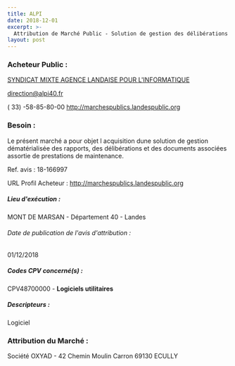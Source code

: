 ```yaml
---
title: ALPI
date: 2018-12-01
excerpt: >-
  Attribution de Marché Public - Solution de gestion des délibérations
layout: post
---
```


### Acheteur Public : 
<a href="/acheteur-138/siren-254003304"> SYNDICAT MIXTE AGENCE LANDAISE POUR L'INFORMATIQUE</a><br/>



direction@alpi40.fr

( 33) -58-85-80-00
http://marchespublics.landespublic.org
### Besoin :

Le présent marché a pour objet l acquisition dune solution de gestion dématérialisée des rapports, des délibérations et des documents associées assortie de prestations de maintenance.

Ref. avis : 18-166997

URL Profil Acheteur : http://marchespublics.landespublic.org

##### Lieu d'exécution :

MONT DE MARSAN - Département 40 - Landes

###### Date de publication de l'avis d'attribution : 
01/12/2018

##### Codes CPV concerné(s) :
CPV48700000 - **Logiciels utilitaires** <br/>

##### Descripteurs :
Logiciel <br/>

### Attribution du Marché :
Société OXYAD - 42 Chemin Moulin Carron 69130 ECULLY <br/>
